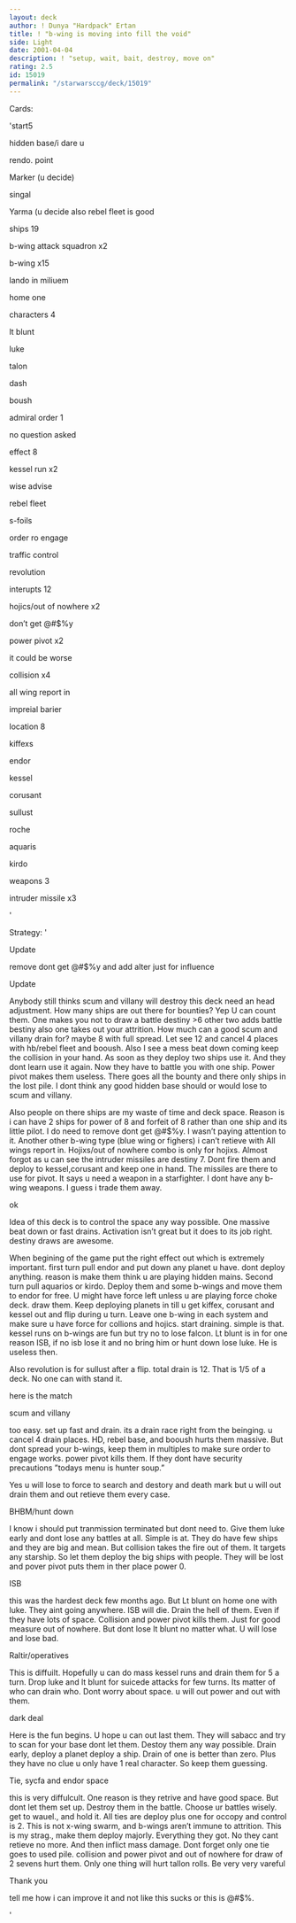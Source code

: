 ```yaml
---
layout: deck
author: ! Dunya "Hardpack" Ertan
title: ! "b-wing is moving into fill the void"
side: Light
date: 2001-04-04
description: ! "setup, wait, bait, destroy, move on"
rating: 2.5
id: 15019
permalink: "/starwarsccg/deck/15019"
---
```

Cards: 

'start5


hidden base/i dare u

rendo. point

Marker (u decide)

singal

Yarma (u decide also rebel fleet is good


ships 19

b-wing attack squadron x2

b-wing x15

lando in miliuem

home one


characters 4

lt blunt

luke

talon

dash

boush


admiral order 1

no question asked


effect 8

kessel run x2

wise advise

rebel fleet

s-foils

order ro engage

traffic control

revolution


interupts 12

hojics/out of nowhere x2

don’t get @#$%y

power pivot x2

it could be worse

collision x4

all wing report in

impreial barier


location 8

kiffexs

endor

kessel

corusant

sullust

roche

aquaris

kirdo


weapons 3

intruder missile x3



'

Strategy: '

Update

remove dont get @#$%y and add alter just for influence


Update


Anybody still thinks scum and villany will destroy this deck need an head adjustment. How many ships are out there for bounties? Yep U can count them. One makes you not to draw a battle destiny >6 other two adds battle bestiny also one takes out your attrition. How much can a good scum and villany drain for? maybe 8 with full spread. Let see 12 and cancel 4 places with hb/rebel fleet and booush.  Also I see a mess beat down coming keep the collision in your hand. As soon as they deploy two ships use it. And they dont learn use it again. Now they have to battle you with one ship. Power pivot makes them useless. There goes all the bounty and there only ships in the lost pile. I dont think any good hidden base should or would lose to scum and villany. 

Also people on there ships are my waste of time and deck space. Reason is i can have 2 ships for power of 8 and forfeit of 8 rather than one ship and its little pilot.  I do need to remove dont get @#$%y. I wasn’t paying attention to it. Another other b-wing type (blue wing or fighers) i can’t retieve with All wings report in. Hojixs/out of nowhere combo is only for hojixs. Almost forgot as u can see the intruder missiles are destiny 7. Dont fire them and deploy to kessel,corusant and keep one in hand. The missiles are there to use for pivot. It says u need a weapon in a starfighter. I dont have any b-wing weapons. I guess i trade them away.



ok


Idea of this deck is to control the space any way possible. One massive beat down or fast drains. Activation isn’t great but it does to its job right. destiny draws are awesome.


When begining of the game put the right effect out which is extremely important. first turn pull endor and put down any planet u have. dont deploy anything. reason is make them think u are playing hidden mains. Second turn pull aquarios or kirdo. Deploy them and some b-wings and move them to endor for free. U might have force left unless u are playing force choke deck. draw them. Keep deploying planets in till u get kiffex, corusant and kessel out and flip during u turn. Leave one b-wing in each system and make sure u have force for collions and hojics. start draining. simple is that. kessel runs on b-wings are fun but try no to lose falcon. Lt blunt is in for one reason ISB, if no isb lose it and no bring him or hunt down lose luke. He is useless then. 

Also revolution is for sullust after a flip. total drain is 12. That is 1/5 of a deck. No one can with stand it.


here is the match 


scum and villany

too easy. set up fast and drain. its a drain race right from the beinging. u cancel 4 drain places. HD, rebel base, and booush hurts them massive. But dont spread your b-wings, keep them in multiples to make sure order to engage works. power pivot kills them. If they dont have security precautions ”todays menu is hunter soup.”

Yes u will lose to force to search and destory and death mark but u will out drain them and out retieve them every case.


BHBM/hunt down

I know i should put tranmission terminated but dont need to. Give them luke early and dont lose any battles at all. Simple is at. They do have few ships and they are big and mean. But collision takes the fire out of them. It targets any starship. So let them deploy the big ships with people. They will be lost and pover pivot puts them in ther place power 0.


ISB

this was the hardest deck few months ago. But Lt blunt on home one with luke. They aint going anywhere. ISB will die. Drain the hell of them. Even if they have lots of space. Collision and power pivot kills them. Just for good measure out of nowhere. But dont lose lt blunt no matter what. U will lose and lose bad. 


Raltir/operatives

This is diffuilt. Hopefully u can do mass kessel runs and drain them for 5 a turn. Drop luke and lt blunt for suicede attacks for few turns. Its matter of who can drain who. Dont worry about space. u will out power and out with them.


dark deal

Here is the fun begins. U hope u can out last them. They will sabacc and try to scan for your base dont let them. Destoy them any way possible. Drain early, deploy a planet deploy a ship. Drain of one is better than zero. Plus they have no clue u only have 1 real character. So keep them guessing.


Tie, sycfa and endor space

this is very diffulcult. One reason is they retrive and have good space. But dont let them set up. Destroy them in the battle. Choose ur battles wisely. get to wauel., and hold it. All ties are deploy plus one for occopy and control is 2. This is not x-wing swarm, and b-wings aren’t immune to attrition. This is my strag., make them deploy majorly. Everything they got. No they cant retieve no more. And then inflict mass damage. Dont forget only one tie goes to used pile. collision and power pivot and out of nowhere for draw of 2 sevens hurt them. Only one thing will hurt tallon rolls. Be very very vareful


Thank you

tell me how i can improve it and not like this sucks or this is @#$%.

'
